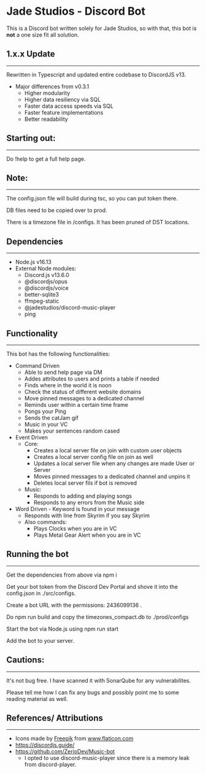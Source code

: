 # Jade Studios - Discord Bot

This is a Discord bot written solely for Jade Studios, so with that, this bot is **not** a one size fit all solution.

## 1.x.x Update
---
Rewritten in Typescript and updated entire codebase to DiscordJS v13.

* Major differences from v0.3.1
    * Higher modularity
    * Higher data resiliency via SQL
    * Faster data access speeds via SQL
    * Faster feature implementations
    * Better readability

## Starting out:
---

Do !help to get a full help page.

## Note:
---

The config.json file will build during tsc, so you can put token there.

DB files need to be copied over to prod.

There is a timezone file in /configs. It has been pruned of DST locations. 

## Dependencies
---
* Node.js v16.13
* External Node modules:
    * Discord.js v13.6.0
    * @discordjs/opus
    * @discordjs/voice
    * better-sqlite3
    * ffmpeg-static
    * @jadestudios/discord-music-player
    * ping

## Functionality
---
This bot has the following functionalities:
* Command Driven
    * Able to send help page via DM
    * Addes attributes to users and prints a table if needed
    * Finds where in the world it is noon 
    * Check the status of different website domains
    * Move pinned messages to a dedicated channel
    * Reminds user within a certain time frame
    * Pongs your Ping
    * Sends the catJam gif
    * Music in your VC
    * Makes your sentences random cased
* Event Driven
    * Core:
        * Creates a local server file on join with custom user objects
        * Creates a local server config file on join as well
        * Updates a local server file when any changes are made User or Server
        * Moves pinned messages to a dedicated channel and unpins it
        * Deletes local server fils if bot is removed
    * Music:
        * Responds to adding and playing songs
        * Responds to any errors from the Music side
* Word Driven - Keyword is found in your message
    * Responds with line from Skyrim if you say Skyrim
    * Also commands: 
        * Plays Clocks when you are in VC
        * Plays Metal Gear Alert when you are in VC
## Running the bot
---
Get the dependencies from above via npm i

Get your bot token from the Discord Dev Portal and shove it into the config.json in ./src/configs. 

Create a bot URL with the permissions: 2436099136 . 

Do npm run build and copy the timezones_compact.db to ./prod/configs

Start the bot via Node.js using npm run start

Add the bot to your server.

## Cautions:
---
It's not bug free. I have scanned it with SonarQube for any vulnerabilites.

Please tell me how I can fix any bugs and possibly point me to some reading material as well. 


## References/ Attributions
---
* <div>Icons made by <a href="https://www.freepik.com" title="Freepik">Freepik</a> from <a href="https://www.flaticon.com/" title="Flaticon">www.flaticon.com</a></div>
* https://discordjs.guide/
* https://github.com/ZerioDev/Music-bot
    * I opted to use discord-music-player since there is a memory leak from discord-player. 
